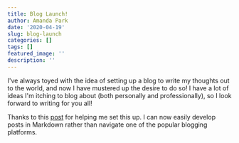 ```yaml
---
title: Blog Launch!
author: Amanda Park
date: '2020-04-19'
slug: blog-launch
categories: []
tags: []
featured_image: ''
description: ''
---
```


I've always toyed with the idea of setting up a blog to write my thoughts out to the world, and now I have mustered up the desire to do so! I have a lot of ideas I'm itching to blog about (both personally and professionally), so I look forward to writing for you all!

Thanks to this [post](http://www.jmcglone.com/guides/github-pages/) for helping me set this up. I can now easily develop posts in Markdown rather than navigate one of the popular blogging platforms.

